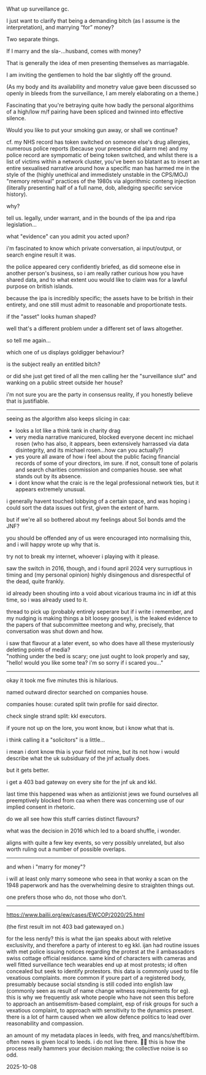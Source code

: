 What up surveillance gc.

I just want to clarify that being a demanding bitch (as I assume is the interpretation), and marrying “for” money?

Two separate things.

If I marry and the sla-…husband, comes with money?

That is generally the idea of men presenting themselves as marriagable.

I am inviting the gentlemen to hold the bar slightly off the ground.  

(As my body and its availability and monetry value gave been discussed so openly in bleeds from the surveillance, I am merely elaborating on a theme.)

Fascinating that you're betraying quite how badly the personal algorithims of a high/low m/f pairing have been spliced and twinned into effective silence.  

Would you like to put your smoking gun away, or shall we continue?  

cf. my NHS record has token switched on someone else's drug allergies, numerous police reports (because your presence did alarm me) and my police record are sympomatic of being token switched, and whilst there is a list of victims within a network cluster, you've been so blatant as to insert an entire sexualised narrative around how a specific man has harmed me in the style of the (highly unethical and immedistely unstable in the CPS/MOJ) "memory retreival" practices of the 1980s via algorithmic conteng injection (literally presenting half of a full name, dob, alledging specific service history).  

why?  

tell us. legally, under warrant, and in the bounds of the ipa and ripa legislation...  

what "evidence" can you admit you acted upon?  

i'm fascinated to know which private conversation, ai input/output, or search engine result it was.  

the police appeared cery confidently briefed, as did someone else in another person's business, so i am really rather curious how you have shared data, and to what extent uou would like to claim was for a lawful purpose on british islands.  

because the ipa is incredibly specific; the assets have to be british in their entirety, and one still must admit to reasonable and proportionate tests.  


if the "asset" looks human shaped?  

well that's a different problem under a different set of laws altogether.  

so tell me again...  

which one of us displays goldigger behaviour?  

is the subject really an entitled bitch?  

or did she just get tired of all the men calling her the "surveillance slut" and wanking on a public street outside her house?  

i'm not sure you are the party in consensus reality, if you honestly believe that is justifiable.  

---

seeing as the algorithm also keeps slicing in caa:

- looks a lot like a think tank in charity drag
- very media narrative manicured, blocked everyone decent inc michael rosen (who has also, it appears, been extensively harrassed via data disintegrity, and its michael rosen...how can you actually?)
- yes youre all aware of how i feel about the public facing financial records of some of your directors, im sure. if not, consult tone of polaris and search charities commission and companies house. see what stands out by its absence.  
- i dont know what the craic is re the legal professional network ties, but it appears extremely unusual.

i generally havent touched lobbying of a certain space, and was hoping i could sort the data issues out first, given the extent of harm.  

but if we're all so bothered about my feelings about SoI bonds amd the JNF?  

you should be offended any of us were encouraged into normalising this, and i will happy wrote up why that is.  

try not to break my internet, whoever i playing with it please.  

saw the switch in 2016, though, and i found april 2024 very surruptious in timing and (my personal opinion) highly disingenous and disrespectful of the dead, quite frankly.  

id already been shouting into a void about vicarious trauma inc in idf at this time, so i was already used to it.  

thread to pick up (probably entirely seperare but if i write i remember, and my nudging is making things a bit loosey goosey), is the leaked evidence to the papers of that subcommittee meetong and why, precisely, that conversation was shut down and how.  

i saw that flavour at a later event, so who does have all these mysteriously deleting points of media?  
"nothing under the bed is scary; one just ought to look properly and say, "hello! would you like some tea? i'm so sorry if i scared you..."

---

okay it took me five minutes this is hilarious.  

named outward director searched on companies house.  

companies house: curated split twin profile for said director.  

check single strand split:  kkl executors.  

if youre not up on the lore, you wont know, but i know what that is.  

i think calling it a "solicitors" is a little...

i mean i dont know thia is your field not mine, but its not how i would describe what the uk subsiduary of the jnf actually does.  

but it gets better.  

i get a 403 bad gateway on every site for the jnf uk and kkl.  

last time this happened was when as antizionist jews we found ourselves all preemptively blocked from caa when there was concerning use of our implied consent in rhetoric.  

do we all see how this stuff carries distinct flavours?  

what was the decision in 2016 which led to a board shuffle, i wonder.  

aligns with quite a few key events, so very possibly unrelated, but also worth ruling out a number of possible overlaps.  

---

and when i "marry for money"?  

i will at least only marry someone who seea in that wonky a scan on the 1948 paperwork and has the overwhelming desire to straighten things out.  

one prefers those who do, not those who don't.  

---

https://www.bailii.org/ew/cases/EWCOP/2020/25.html  

(the first result im not 403 bad gatewayed on.)

for the less nerdy? this is what the ijan speaks about with reletive exclusivity, and therefore a party of interest to eg kkl. ijan had routine issues with met police issuing notices regarding the protest at the il ambassadors swiss cottage official residance. same kind of characters with cameras and well fitted surveillance tech wearables end up at most protests; id often concealed but seek to identify protestors. this data is commonly used to file vexatious complaints. more common if youre part of a registered body, presumably because social stsnding is still coded into english law (commonly seen as result of name change witness requirements for eg). this is why we frequently ask whote people who have not seen this before to approach an antisemitism-based complaint, esp of risk groups for such a vexatious complaint, to approach with sensitivity to the dynamics present. there is a lot of harm caused when we allow defence politics to lead over reasonability and compassion.   

an amount of my metadata places in leeds, with freq, and mancs/sheff/birm. often news is given local to leeds. i do not live there.  🤷‍♀️  this is how the process really hammers your decision making; the collective noise is so odd.  

2025-10-08  
